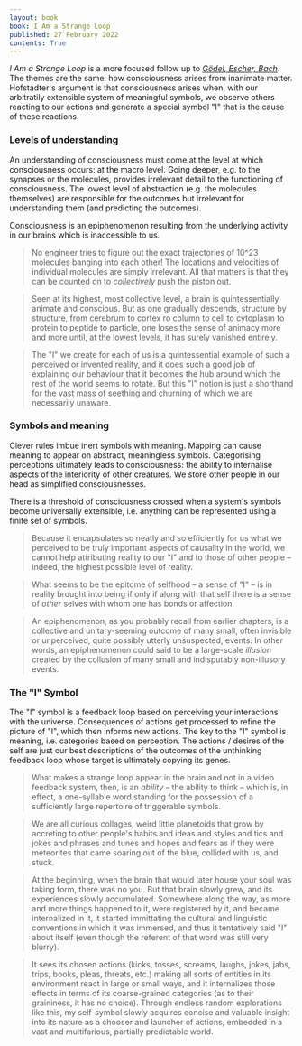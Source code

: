 ```yaml
---
layout: book
book: I Am a Strange Loop
published: 27 February 2022
contents: True
---
```


*I Am a Strange Loop* is a more focused follow up to *[Gödel, Escher, Bach](Godel-Escher-Bach.md)*. The themes are the same: how consciousness arises from inanimate matter. Hofstadter's argument is that consciousness arises when, with our arbitratily extensible system of meaningful symbols, we observe others reacting to our actions and generate a special symbol "I" that is the cause of these reactions. 

### Levels of understanding
An understanding of consciousness must come at the level at which consciousness occurs: at the macro level. Going deeper, e.g. to the synapses or the molecules, provides irrelevant detail to the functioning of consciousness. The lowest level of abstraction (e.g. the molecules themselves) are responsible for the outcomes but irrelevant for understanding them (and predicting the outcomes).

Consciousness is an epiphenomenon resulting from the underlying activity in our brains which is inaccessible to us.

> No engineer tries to figure out the exact trajectories of 10^23 molecules banging into each other! The locations and velocities of individual molecules are simply irrelevant. All that matters is that they can be counted on to *collectively* push the piston out.

> Seen at its highest, most collective level, a brain is quintessentially animate and conscious. But as one gradually descends, structure by structure, from cerebrum to cortex ro column to cell to cytoplasm to protein to peptide to particle, one loses the sense of animacy more and more until, at the lowest levels, it has surely vanished entirely.

> The "I" we create for each of us is a quintessential example of such a perceived or invented reality, and it does such a good job of explaining our behaviour that it becomes the hub around which the rest of the world seems to rotate. But this "I" notion is just a shorthand for the vast mass of seething and churning of which we are necessarily unaware.

### Symbols and meaning
Clever rules imbue inert symbols with meaning. Mapping can cause meaning to appear on abstract, meaningless symbols. Categorising perceptions ultimately leads to consciousness: the ability to internalise aspects of the interiority of other creatures. We store other people in our head as simplified consciousnesses.

There is a threshold of consciousness crossed when a system's symbols become universally extensible, i.e. anything can be represented using a finite set of symbols.

> Because it encapsulates so neatly and so efficiently for us what we perceived to be truly important aspects of causality in the world, we cannot help attributing reality to our "I" and to those of other people – indeed, the highest possible level of reality.

> What seems to be the epitome of selfhood – a sense of "I" – is in reality brought into being if only if along with that self there is a sense of *other* selves with whom one has bonds or affection.

> An epiphenomenon, as you probably recall from earlier chapters, is a collective and unitary-seeming outcome of many small, often invisible or unperceived, quite possibly utterly unsuspected, events. In other words, an epiphenomenon could said to be a large-scale *illusion* created by the collusion of many small and indisputably non-illusory events.

### The "I" Symbol
The "I" symbol is a feedback loop based on perceiving your interactions with the universe. Consequences of actions get processed to refine the picture of "I", which then informs new actions.
The key to the "I" symbol is meaning, i.e. categories based on perception.
The actions / desires of the self are just our best descriptions of the outcomes of the unthinking feedback loop whose target is ultimately copying its genes.

> What makes a strange loop appear in the brain and not in a video feedback system, then, is an *ability* – the ability to think – which is, in effect, a one-syllable word standing for the possession of a sufficiently large repertoire of triggerable symbols.

> We are all curious collages, weird little planetoids that grow by accreting to other people's habits and ideas and styles and tics and jokes and phrases and tunes and hopes and fears as if they were meteorites that came soaring out of the blue, collided with us, and stuck.

> At the beginning, when the brain that would later house your soul was taking form, there was no you. But that brain slowly grew, and its experiences slowly accumulated. Somewhere along the way, as more and more things happened to it, were registered by it, and became internalized in it, it started immittating the cultural and linguistic conventions in which it was immersed, and thus it tentatively said "I" about itself (even though the referent of that word was still very blurry).

> It sees its chosen actions (kicks, tosses, screams, laughs, jokes, jabs, trips, books, pleas, threats, etc.) making all sorts of entities in its environment react in large or small ways, and it internalizes those effects in terms of its coarse-grained categories (as to their graininess, it has no choice). Through endless random explorations like this, my self-symbol slowly acquires concise and valuable insight into its nature as a chooser and launcher of actions, embedded in a vast and multifarious, partially predictable world.
